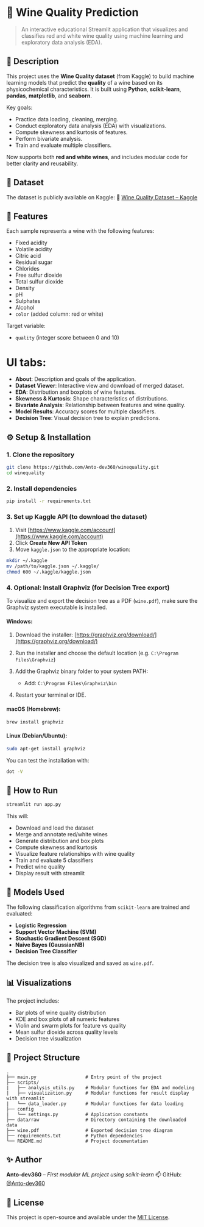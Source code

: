 # 🍷 Wine Quality Prediction

> An interactive educational Streamlit application that visualizes and classifies red and white wine quality using machine learning and exploratory data analysis (EDA).

## 📌 Description

This project uses the **Wine Quality dataset** (from Kaggle) to build machine learning models that predict the **quality** of a wine based on its physicochemical characteristics. It is built using **Python**, **scikit-learn**, **pandas**, **matplotlib**, and **seaborn**.

Key goals:

- Practice data loading, cleaning, merging.
- Conduct exploratory data analysis (EDA) with visualizations.
- Compute skewness and kurtosis of features.
- Perform bivariate analysis.
- Train and evaluate multiple classifiers.

Now supports both **red and white wines**, and includes modular code for better clarity and reusability.

## 📁 Dataset

The dataset is publicly available on Kaggle:
🔗 [Wine Quality Dataset – Kaggle](https://www.kaggle.com/datasets/brendan45774/wine-quality/)

## 🧪 Features

Each sample represents a wine with the following features:

- Fixed acidity
- Volatile acidity
- Citric acid
- Residual sugar
- Chlorides
- Free sulfur dioxide
- Total sulfur dioxide
- Density
- pH
- Sulphates
- Alcohol
- `color` (added column: red or white)

Target variable:

- `quality` (integer score between 0 and 10)

# UI tabs:
- **About**: Description and goals of the application.
- **Dataset Viewer**: Interactive view and download of merged dataset.
- **EDA**: Distribution and boxplots of wine features.
- **Skewness & Kurtosis**: Shape characteristics of distributions.
- **Bivariate Analysis**: Relationship between features and wine quality.
- **Model Results**: Accuracy scores for multiple classifiers.
- **Decision Tree**: Visual decision tree to explain predictions.

## ⚙️ Setup & Installation

### 1. Clone the repository

```bash
git clone https://github.com/Anto-dev360/winequality.git
cd winequality
```

### 2. Install dependencies

```bash
pip install -r requirements.txt
```

### 3. Set up Kaggle API (to download the dataset)

1. Visit [https://www.kaggle.com/account](https://www.kaggle.com/account)
2. Click **Create New API Token**
3. Move `kaggle.json` to the appropriate location:

```bash
mkdir ~/.kaggle
mv /path/to/kaggle.json ~/.kaggle/
chmod 600 ~/.kaggle/kaggle.json
```

### 4. Optional: Install Graphviz (for Decision Tree export)

To visualize and export the decision tree as a PDF (`wine.pdf`), make sure the Graphviz system executable is installed.

#### Windows:
1. Download the installer: [https://graphviz.org/download/](https://graphviz.org/download/)
2. Run the installer and choose the default location (e.g. `C:\Program Files\Graphviz`)
3. Add the Graphviz binary folder to your system PATH:
    - Add: `C:\Program Files\Graphviz\bin`

4. Restart your terminal or IDE.

#### macOS (Homebrew):
```bash
brew install graphviz
```

#### Linux (Debian/Ubuntu):
```bash
sudo apt-get install graphviz
```

You can test the installation with:
```bash
dot -V
```

## 🚀 How to Run

```bash
streamlit run app.py
```

This will:
- Download and load the dataset
- Merge and annotate red/white wines
- Generate distribution and box plots
- Compute skewness and kurtosis
- Visualize feature relationships with wine quality
- Train and evaluate 5 classifiers
- Predict wine quality
- Display result with streamlit

## 🧠 Models Used

The following classification algorithms from `scikit-learn` are trained and evaluated:

- **Logistic Regression**
- **Support Vector Machine (SVM)**
- **Stochastic Gradient Descent (SGD)**
- **Naive Bayes (GaussianNB)**
- **Decision Tree Classifier**

The decision tree is also visualized and saved as `wine.pdf`.

## 📊 Visualizations

The project includes:
- Bar plots of wine quality distribution
- KDE and box plots of all numeric features
- Violin and swarm plots for feature vs quality
- Mean sulfur dioxide across quality levels
- Decision tree visualization

## 📂 Project Structure

```
.
├── main.py                  # Entry point of the project
├── scripts/
|   ├── analysis_utils.py    # Modular functions for EDA and modeling
|   ├── visualization.py     # Modular functions for result display with streamlit
|   └── data_loader.py       # Modular functions for data loading
├── config
|   └── settings.py          # Application constants
├── data/raw                 # Directory containing the downloaded data
├── wine.pdf                 # Exported decision tree diagram
├── requirements.txt         # Python dependencies
└── README.md                # Project documentation
```

## ✨ Author

**Anto-dev360** – _First modular ML project using scikit-learn_
📫 GitHub: [@Anto-dev360](https://github.com/Anto-dev360)

## 📘 License

This project is open-source and available under the [MIT License](LICENSE).